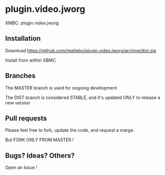 plugin.video.jworg
==================

XMBC: plugin.video.jworg

## Installation

Download https://github.com/realtebo/plugin.video.jworg/archive/dist.zip

Install from within XBMC 

## Branches

The MASTER branch is used for ongoing development

The DIST branch is considered STABLE, and it's updated ONLY to release a new version

## Pull requests

Please feel free to fork, update the code, and request a marge. 

But FORK ONLY FROM MASTER !

## Bugs? Ideas? Others?

Open an Issue !



